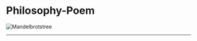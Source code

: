 # Philosophy-Poem

![Mandelbrotstree](https://user-images.githubusercontent.com/58915079/164617190-870f5ab3-a2ba-4b4f-b715-590217f924e7.png)




__________________________________________________________________________________________________________________________________________________________

